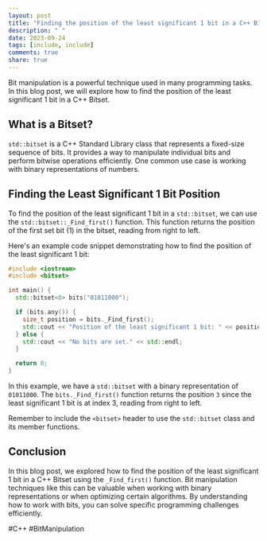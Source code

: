```yaml
---
layout: post
title: "Finding the position of the least significant 1 bit in a C++ Bitset"
description: " "
date: 2023-09-24
tags: [include, include]
comments: true
share: true
---
```


Bit manipulation is a powerful technique used in many programming tasks. In this blog post, we will explore how to find the position of the least significant 1 bit in a C++ Bitset. 

## What is a Bitset?

`std::bitset` is a C++ Standard Library class that represents a fixed-size sequence of bits. It provides a way to manipulate individual bits and perform bitwise operations efficiently. One common use case is working with binary representations of numbers.

## Finding the Least Significant 1 Bit Position

To find the position of the least significant 1 bit in a `std::bitset`, we can use the `std::bitset::_Find_first()` function. This function returns the position of the first set bit (1) in the bitset, reading from right to left.

Here's an example code snippet demonstrating how to find the position of the least significant 1 bit:

```cpp
#include <iostream>
#include <bitset>

int main() {
  std::bitset<8> bits("01011000");

  if (bits.any()) {
    size_t position = bits._Find_first();
    std::cout << "Position of the least significant 1 bit: " << position << std::endl;
  } else {
    std::cout << "No bits are set." << std::endl;
  }

  return 0;
}
```

In this example, we have a `std::bitset` with a binary representation of `01011000`. The `bits._Find_first()` function returns the position `3` since the least significant 1 bit is at index 3, reading from right to left.

Remember to include the `<bitset>` header to use the `std::bitset` class and its member functions.

## Conclusion

In this blog post, we explored how to find the position of the least significant 1 bit in a C++ Bitset using the `_Find_first()` function. Bit manipulation techniques like this can be valuable when working with binary representations or when optimizing certain algorithms. By understanding how to work with bits, you can solve specific programming challenges efficiently.

#C++ #BitManipulation
